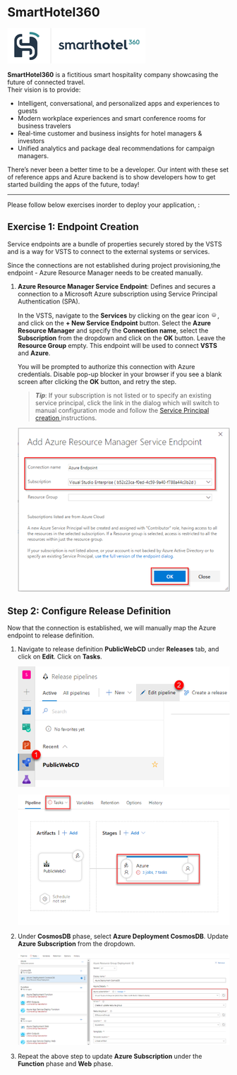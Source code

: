 # SmartHotel360

![](SmartHotel360Logo.png)

**SmartHotel360** is a fictitious smart hospitality company showcasing the future of connected travel.  
Their vision is to provide:
- Intelligent, conversational, and personalized apps and experiences to guests 
- Modern workplace experiences and smart conference rooms for business travelers
- Real-time customer and business insights for hotel managers & investors
- Unified analytics and package deal recommendations for campaign managers.

There’s never been a better time to be a developer. Our intent with these set of reference apps and Azure backend is to show developers how to get started building the apps of the future, today!

------

Please follow below exercises inorder to deploy your application, :

## Exercise 1: Endpoint Creation

Service endpoints are a bundle of properties securely stored by the VSTS and is a way for VSTS to connect to the external systems or services.

Since the connections are not established during project provisioning,the endpoint - Azure Resource Manager needs to be created manually.

1. **Azure Resource Manager Service Endpoint**: Defines and secures a connection to a Microsoft Azure subscription using Service Principal Authentication (SPA).

    In the VSTS, navigate to the **Services** by clicking on the gear icon ![](gear.png), and click on the **+ New Service Endpoint** button. Select the **Azure Resource Manager** and  specify the  **Connection name**, select the **Subscription** from the dropdown and click on the **OK** button. Leave the **Resource Group** empty. This endpoint will be used to connect **VSTS** and **Azure**.

    You will be prompted to authorize this connection with Azure credentials. Disable pop-up blocker in your browser if you see a blank screen after clicking the **OK** button, and retry the step.

    > ***Tip***: If your subscription is not listed or to specify an existing service principal, click the link in the dialog which will switch to manual configuration mode and follow the <a href="https://blogs.msdn.microsoft.com/devops/2015/10/04/automating-azure-resource-group-deployment-using-a-service-principal-in-visual-studio-online-buildrelease-management/"> Service Principal creation </a> instructions.

    ![](AzureEndpoint.png)

## Step 2: Configure Release Definition

Now that the connection is established, we will manually map the Azure endpoint to release definition.

1. Navigate to release definition **PublicWebCD** under **Releases** tab, and click on **Edit**. Click on **Tasks**.

    ![](Updaterd1.png)

    ![](Updaterd2.png)

2. Under **CosmosDB** phase, select **Azure Deployment CosmosDB**. Update **Azure Subscription** from the dropdown.

     ![](Updaterd3.png)

3. Repeat the above step to update **Azure Subscription** under the **Function** phase and **Web** phase. 